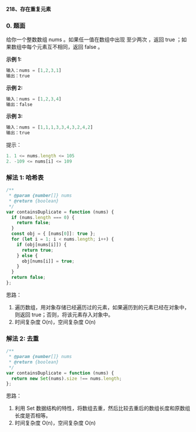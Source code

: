 #### 218、存在重复元素

### 0. 题面

给你一个整数数组 nums 。如果任一值在数组中出现 至少两次 ，返回 true ；如果数组中每个元素互不相同，返回 false 。

**示例 1:**

```javascript
输入：nums = [1,2,3,1]
输出：true
```

**示例 2:**

```javascript
输入：nums = [1,2,3,4]
输出：false
```

**示例 3:**

```javascript
输入：nums = [1,1,1,3,3,4,3,2,4,2]
输出：true
```

提示：

```javascript
1. 1 <= nums.length <= 105
2. -109 <= nums[i] <= 109
```

### 解法 1: 哈希表

```javascript
/**
 * @param {number[]} nums
 * @return {boolean}
 */
var containsDuplicate = function (nums) {
  if (nums.length === 0) {
    return false;
  }
  const obj = { [nums[0]]: true };
  for (let i = 1; i < nums.length; i++) {
    if (obj[nums[i]]) {
      return true;
    } else {
      obj[nums[i]] = true;
    }
  }
  return false;
};
```

思路：

1. 遍历数组，用对象存储已经遍历过的元素，如果遍历到的元素已经在对象中，则返回 true；否则，将该元素存入对象中。
2. 时间复杂度 O(n)，空间复杂度 O(n)

### 解法 2: 去重

```javascript
/**
 * @param {number[]} nums
 * @return {boolean}
 */
var containsDuplicate = function (nums) {
  return new Set(nums).size !== nums.length;
};
```

思路：

1. 利用 Set 数据结构的特性，将数组去重，然后比较去重后的数组长度和原数组长度是否相等。
2. 时间复杂度 O(n)，空间复杂度 O(n)
